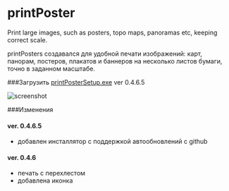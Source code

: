 # printPoster
Print large images, such as posters, topo maps, panoramas etc, keeping correct scale.

printPosters создавался для удобной печати изображений: карт, панорам, постеров, плакатов и баннеров на несколько листов бумаги, точно в заданном масштабе.

###Загрузить
[printPosterSetup.exe](https://github.com/se-ti/printPoster/raw/master/dist/printPosterSetup.exe) ver 0.4.6.5

![screenshot](http://westra.ru/articles/tools/printPoster.jpg)

###Изменения
#### ver. 0.4.6.5
  * добавлен инсталлятор с поддержкой автообновлений с github
  
#### ver. 0.4.6
  * печать с перехлестом
  * добавлена иконка


